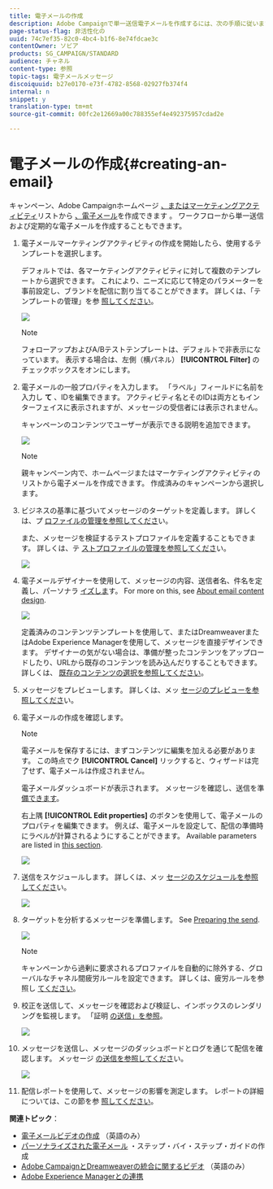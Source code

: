 ```yaml
---
title: 電子メールの作成
description: Adobe Campaignで単一送信電子メールを作成するには、次の手順に従います。
page-status-flag: 非活性化の
uuid: 74c7ef35-82c0-4bc4-b1f6-8e74fdcae3c
contentOwner: ソビア
products: SG_CAMPAIGN/STANDARD
audience: チャネル
content-type: 参照
topic-tags: 電子メールメッセージ
discoiquuid: b27e0170-e73f-4782-8568-02927fb374f4
internal: n
snippet: y
translation-type: tm+mt
source-git-commit: 00fc2e12669a00c788355ef4e492375957cdad2e

---
```



# 電子メールの作成{#creating-an-email}

キャンペーン、Adobe Campaignホームページ [、またはマーケティングアクティビティ](../../start/using/marketing-activities.md#creating-a-marketing-activity)リストから [、電子メール](../../start/using/interface-description.md#home-page)を作成できます [](../../start/using/marketing-activities.md#about-marketing-activities)。 ワークフローから単一送信および定期的な電子メールを作成することもできます。

1. 電子メールマーケティングアクティビティの作成を開始したら、使用するテンプレートを選択します。

   デフォルトでは、各マーケティングアクティビティに対して複数のテンプレートから選択できます。 これにより、ニーズに応じて特定のパラメーターを事前設定し、ブランドを配信に割り当てることができます。 詳しくは、「テンプレートの管理」を参 [照してください](../../start/using/about-templates.md)。

   ![](assets/email_creation_1.png)

   >[!NOTE]
   >
   >フォローアップおよびA/Bテストテンプレートは、デフォルトで非表示になっています。 表示する場合は、左側（横パネル） **[!UICONTROL Filter]** のチェックボックスをオンにします。

1. 電子メールの一般プロパティを入力します。 「ラベル」フィールドに名前を入力し **て** 、IDを編集できます。 アクティビティ名とそのIDは両方ともインターフェイスに表示されますが、メッセージの受信者には表示されません。

   キャンペーンのコンテンツでユーザーが表示できる説明を追加できます。

   ![](assets/email_creation_2.png)

   >[!NOTE]
   >
   >親キャンペーン内で、ホームページまたはマーケティングアクティビティのリストから電子メールを作成できます。 作成済みのキャンペーンから選択します。

1. ビジネスの基準に基づいてメッセージのターゲットを定義します。 詳しくは、プ [ロファイルの管理を参照してくださ](../../audiences/using/about-profiles.md)い。

   また、メッセージを検証するテストプロファイルを定義することもできます。 詳しくは、テ [ストプロファイルの管理を参照してくださ](../../sending/using/managing-test-profiles-and-sending-proofs.md#managing-test-profiles)い。

   ![](assets/email_creation_3.png)

1. 電子メールデザイナーを使用して、メッセージの内容、送信者名、件名を定義し、パーソナラ [イズしま](../../designing/using/overview.md)す。 For more on this, see [About email content design](../../designing/using/overview.md).

   ![](assets/email_creation_4.png)

   定義済みのコンテンツテンプレートを使用して、またはDreamweaverまたはAdobe Experience Managerを使用して、メッセージを直接デザインできます。 デザイナーの気がない場合は、準備が整ったコンテンツをアップロードしたり、URLから既存のコンテンツを読み込んだりすることもできます。 詳しくは、 [既存のコンテンツの選択を参照してください](../../designing/using/using-existing-content.md)。

1. メッセージをプレビューします。 詳しくは、メッ [セージのプレビューを参照してくださ](../../sending/using/previewing-messages.md)い。
1. 電子メールの作成を確認します。

   >[!NOTE]
   >
   >電子メールを保存するには、まずコンテンツに編集を加える必要があります。 この時点でク **[!UICONTROL Cancel]** リックすると、ウィザードは完了せず、電子メールは作成されません。

   電子メールダッシュボードが表示されます。 メッセージを確認し、送信を準 [備できます](../../sending/using/preparing-the-send.md)。

   右上隅 **[!UICONTROL Edit properties]** のボタンを使用して、電子メールのプロパティを編集できます。 例えば、電子メールを設定して、配信の準備時にラベルが計算されるようにすることができます。  Available parameters are listed in [this section](../../administration/using/configuring-email-channel.md#list-of-email-properties).

   ![](assets/delivery_dashboard_2.png)

1. 送信をスケジュールします。 詳しくは、メッ [セージのスケジュールを参照してくださ](../../sending/using/about-scheduling-messages.md)い。

   ![](assets/delivery_planning.png)

1. ターゲットを分析するメッセージを準備します。 See [Preparing the send](../../sending/using/confirming-the-send.md).

   ![](assets/preparing_delivery_2.png)

   >[!NOTE]
   >
   >キャンペーンから過剰に要求されるプロファイルを自動的に除外する、グローバルなチャネル間疲労ルールを設定できます。 詳しくは、疲労ルールを参照し [てください](../../administration/using/fatigue-rules.md)。

1. 校正を送信して、メッセージを確認および検証し、インボックスのレンダリングを監視します。 「証明 [の送信」を参照](../../sending/using/managing-test-profiles-and-sending-proofs.md#sending-proofs)。

   ![](assets/bat_select.png)

1. メッセージを送信し、メッセージのダッシュボードとログを通じて配信を確認します。 メッセージ [の送信を参照してくださ](../../sending/using/confirming-the-send.md)い。

   ![](assets/confirm_delivery.png)

1. 配信レポートを使用して、メッセージの影響を測定します。 レポートの詳細については、この節を参 [照してください](../../reporting/using/about-dynamic-reports.md)。

**関連トピック**：

* [電子メールビデオの作成](https://helpx.adobe.com/campaign/kt/acs/using/acs-create-email-from-homepage-feature-video-use.html) （英語のみ）
* [パーソナライズされた電子メール](https://docs.campaign.adobe.com/doc/standard/getting_started/en/ACS_GettingStartedEmail.html) ・ステップ・バイ・ステップ・ガイドの作成
* [Adobe CampaignとDreamweaverの統合に関するビデオ](https://helpx.adobe.com/campaign/kt/acs/using/acs-dreamweaver-integration-feature-video-use.html) （英語のみ）
* [Adobe Experience Managerとの連携](../../integrating/using/integrating-with-experience-manager.md)

